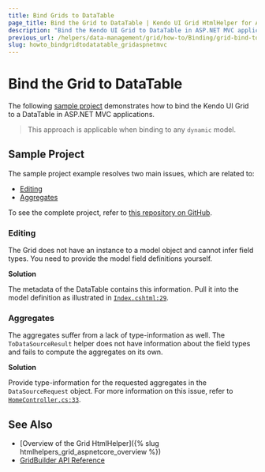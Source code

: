 ```yaml
---
title: Bind Grids to DataTable
page_title: Bind the Grid to DataTable | Kendo UI Grid HtmlHelper for ASP.NET MVC for ASP.NET MVC
description: "Bind the Kendo UI Grid to DataTable in ASP.NET MVC applications."
previous_url: /helpers/data-management/grid/how-to/Binding/grid-bind-to-datatable
slug: howto_bindgridtodatatable_gridaspnetmvc
---
```


# Bind the Grid to DataTable

The following [sample project](#sample-project) demonstrates how to bind the Kendo UI Grid to a DataTable in ASP.NET MVC applications.

> This approach is applicable when binding to any `dynamic` model.

## Sample Project

The sample project example resolves two main issues, which are related to:  

* [Editing](#editing)
* [Aggregates](#aggregates)

To see the complete project, refer to [this repository on GitHub](https://github.com/telerik/ui-for-aspnet-mvc-examples/tree/master/grid/binding-to-datatable).

### Editing

The Grid does not have an instance to a model object and cannot infer field types. You need to provide the model field definitions yourself.

**Solution**

The metadata of the DataTable contains this information. Pull it into the model definition as illustrated in
[`Index.cshtml:29`](https://github.com/telerik/ui-for-aspnet-mvc-examples/blob/master/grid/binding-to-datatable/KendoUIMVC5/Views/Home/Index.cshtml#L29).

### Aggregates

The aggregates suffer from a lack of type-information as well. The `ToDataSourceResult` helper does not have information about the field types and fails to compute the aggregates on its own.

**Solution**

Provide type-information for the requested aggregates in the `DataSourceRequest` object. For more information on this issue, refer to [`HomeController.cs:33`](https://github.com/telerik/ui-for-aspnet-mvc-examples/blob/master/grid/binding-to-datatable/KendoUIMVC5/Controllers/HomeController.cs#L33).

## See Also

* [Overview of the Grid HtmlHelper]({% slug htmlhelpers_grid_aspnetcore_overview %})
* [GridBuilder API Reference](http://docs.telerik.com/aspnet-mvc/api/Kendo.Mvc.UI.Fluent/GridBuilder)
